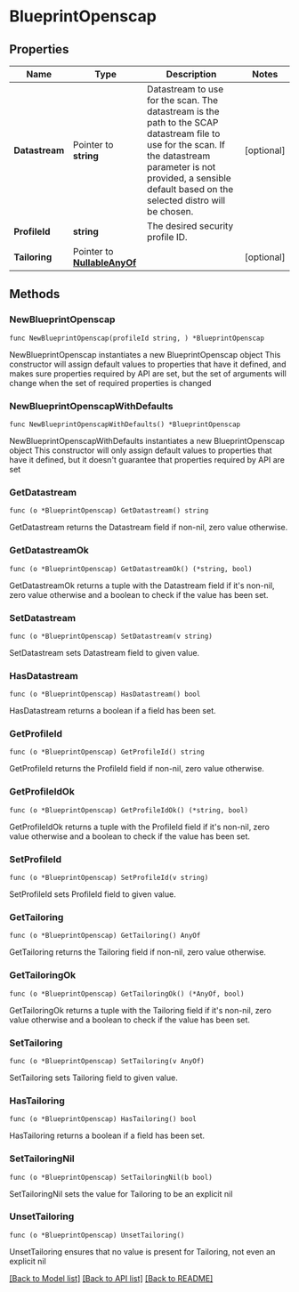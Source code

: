 # BlueprintOpenscap

## Properties

Name | Type | Description | Notes
------------ | ------------- | ------------- | -------------
**Datastream** | Pointer to **string** | Datastream to use for the scan. The datastream is the path to the SCAP datastream file to use for the scan. If the datastream parameter is not provided, a sensible default based on the selected distro will be chosen. | [optional] 
**ProfileId** | **string** | The desired security profile ID. | 
**Tailoring** | Pointer to [**NullableAnyOf**](anyOf&lt;&gt;.md) |  | [optional] 

## Methods

### NewBlueprintOpenscap

`func NewBlueprintOpenscap(profileId string, ) *BlueprintOpenscap`

NewBlueprintOpenscap instantiates a new BlueprintOpenscap object
This constructor will assign default values to properties that have it defined,
and makes sure properties required by API are set, but the set of arguments
will change when the set of required properties is changed

### NewBlueprintOpenscapWithDefaults

`func NewBlueprintOpenscapWithDefaults() *BlueprintOpenscap`

NewBlueprintOpenscapWithDefaults instantiates a new BlueprintOpenscap object
This constructor will only assign default values to properties that have it defined,
but it doesn't guarantee that properties required by API are set

### GetDatastream

`func (o *BlueprintOpenscap) GetDatastream() string`

GetDatastream returns the Datastream field if non-nil, zero value otherwise.

### GetDatastreamOk

`func (o *BlueprintOpenscap) GetDatastreamOk() (*string, bool)`

GetDatastreamOk returns a tuple with the Datastream field if it's non-nil, zero value otherwise
and a boolean to check if the value has been set.

### SetDatastream

`func (o *BlueprintOpenscap) SetDatastream(v string)`

SetDatastream sets Datastream field to given value.

### HasDatastream

`func (o *BlueprintOpenscap) HasDatastream() bool`

HasDatastream returns a boolean if a field has been set.

### GetProfileId

`func (o *BlueprintOpenscap) GetProfileId() string`

GetProfileId returns the ProfileId field if non-nil, zero value otherwise.

### GetProfileIdOk

`func (o *BlueprintOpenscap) GetProfileIdOk() (*string, bool)`

GetProfileIdOk returns a tuple with the ProfileId field if it's non-nil, zero value otherwise
and a boolean to check if the value has been set.

### SetProfileId

`func (o *BlueprintOpenscap) SetProfileId(v string)`

SetProfileId sets ProfileId field to given value.


### GetTailoring

`func (o *BlueprintOpenscap) GetTailoring() AnyOf`

GetTailoring returns the Tailoring field if non-nil, zero value otherwise.

### GetTailoringOk

`func (o *BlueprintOpenscap) GetTailoringOk() (*AnyOf, bool)`

GetTailoringOk returns a tuple with the Tailoring field if it's non-nil, zero value otherwise
and a boolean to check if the value has been set.

### SetTailoring

`func (o *BlueprintOpenscap) SetTailoring(v AnyOf)`

SetTailoring sets Tailoring field to given value.

### HasTailoring

`func (o *BlueprintOpenscap) HasTailoring() bool`

HasTailoring returns a boolean if a field has been set.

### SetTailoringNil

`func (o *BlueprintOpenscap) SetTailoringNil(b bool)`

 SetTailoringNil sets the value for Tailoring to be an explicit nil

### UnsetTailoring
`func (o *BlueprintOpenscap) UnsetTailoring()`

UnsetTailoring ensures that no value is present for Tailoring, not even an explicit nil

[[Back to Model list]](../README.md#documentation-for-models) [[Back to API list]](../README.md#documentation-for-api-endpoints) [[Back to README]](../README.md)


